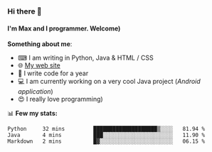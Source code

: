 ### Hi there 👋
#### I'm Max and I programmer. Welcome)

**Something about me**:
- ⌨ I am writing in Python, Java & HTML / CSS
- 🌐 [My web site](https://merive.herokuapp.com/)
- 🎈 I write code for a year
- 💻 I am currently working on a very cool Java project (*Android application*)
- 😍 I really love programming)

📊 **Few my stats:**
<!--START_SECTION:waka-->
```text
Python     32 mins         ████████████████████▒░░░░   81.94 % 
Java       4 mins          ███░░░░░░░░░░░░░░░░░░░░░░   11.90 % 
Markdown   2 mins          █▓░░░░░░░░░░░░░░░░░░░░░░░   06.15 % 
```
<!--END_SECTION:waka-->
